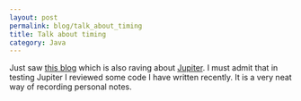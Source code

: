 ```yaml
---
layout: post
permalink: blog/talk_about_timing
title: Talk about timing
category: Java
---
```


<p>
Just saw <a href="http://timshadel.com/blog/2004/08/16/1092701249000.html">this blog</a> which is also raving about <a href="http://csdl.ics.hawaii.edu/Tools/Jupiter/">Jupiter</a>. I must admit that in testing Jupiter I reviewed some code I have written recently. It is a very neat way of recording personal notes.

</p>
